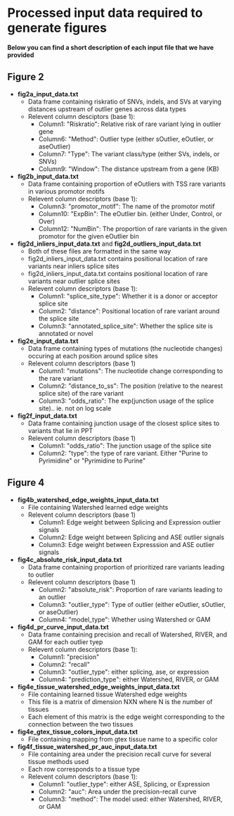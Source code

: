 # Processed input data required to generate figures

**Below you can find a short description of each input file that we have provided**



## Figure 2
* **fig2a_input_data.txt**
	* Data frame containing riskratio of SNVs, indels, and SVs at varying distances upstream of outlier genes across data types
	* Relevent column desciptors (base 1):
		* Column1: "Riskratio": Relative risk of rare variant lying in outlier gene
		* Column6: "Method": Outlier type (either sOutlier, eOutlier, or aseOutlier)
		* Column7: "Type": The variant class/type (either SVs, indels, or SNVs)
		* Column9: "Window": The distance upstream from a gene (KB)
* **fig2b_input_data.txt**
	* Data frame containing proportion of eOutliers with TSS rare variants in various promotor motifs
	* Relevent column descriptors (base 1):
		* Column3: "promotor_motif": The name of the promotor motif
		* Column10: "ExpBin": The eOutlier bin. (either Under, Control, or Over)
		* Column12: "NumBin": The proportion of rare variants in the given promotor for the given eOutlier bin
* **fig2d_inliers_input_data.txt** and **fig2d_outliers_input_data.txt**
	* Both of these files are formatted in the same way
	* fig2d_inliers_input_data.txt contains positional location of rare variants near inliers splice sites
	* fig2d_inliers_input_data.txt contains positional location of rare variants near outlier splice sites
	* Relevent column descriptors (base 1):
		* Column1: "splice_site_type": Whether it is a donor or acceptor splice site
		* Column2: "distance": Positional location of rare variant around the splice site
		* Column3: "annotated_splice_site": Whether the splice site is annotated or novel
* **fig2e_input_data.txt**
	* Data frame containing types of mutations (the nucleotide changes) occuring at each position around splice sites
	* Relevent column descriptors (base 1)
		* Column1: "mutations": The nucleotide change corresponding to the rare variant 
		* Column2: "distance_to_ss": The position (relative to the nearest splice site) of the rare variant
		* Column3: "odds_ratio": The exp(junction usage of the splice site).. ie. not on log scale
* **fig2f_input_data.txt**
	* Data frame containing junction usage of the closest splice sites to variants that lie in PPT
	* Relevent column descriptors (base 1)
		* Column1: "odds_ratio": The junction usage of the splice site
		* Column2: "type": the type of rare variant. Either "Purine to Pyrimidine" or "Pyrimidine to Purine"

## Figure 4
* **fig4b_watershed_edge_weights_input_data.txt**
	* File containing Watershed learned edge weights 
	* Relevent column descriptors (base 1)
		* Column1: Edge weight between Splicing and Expression outlier signals
		* Column2: Edge weight between Splicing and ASE outlier signals
		* Column3: Edge weight between Expresssion and ASE outlier signals
* **fig4c_absolute_risk_input_data.txt**
	* Data frame containing proportion of prioritized rare variants leading to outlier
	* Relevent column descriptors (base 1)
		* Column2: "absolute_risk": Proportion of rare variants leading to an outlier
		* Column3: "outlier_type": Type of outlier (either eOutlier, sOutlier, or aseOutlier)
		* Column4: "model_type": Whether using Watershed or GAM
* **fig4d_pr_curve_input_data.txt**
	* Data frame containing precision and recall of Watershed, RIVER, and GAM for each outlier tyep
	* Relevent column descriptors (base 1):
		* Column1: "precision"
		* Column2: "recall"
		* Column3: "outlier_type": either splicing, ase, or expression
		* Column4: "prediction_type": either Watershed, RIVER, or GAM
* **fig4e_tissue_watershed_edge_weights_input_data.txt**
	* File containing learned tissue Watershed edge weights
	* This file is a matrix of dimension NXN where N is the number of tissues
	* Each element of this matrix is the edge weight corresponding to the connection between the two tissues
* **fig4e_gtex_tissue_colors_input_data.txt**
	* File containing mapping from gtex tissue name to a specific color
* **fig4f_tissue_watershed_pr_auc_input_data.txt**
	* File containing area under the precision recall curve for several tissue methods used
	* Each row corresponds to a tissue type
	* Relevent column descriptors (base 1):
		* Column1: "outlier_type": either ASE, Splicing, or Expression
		* Column2: "auc": Area under the precision-recall curve
		* Column3: "method": The model used: either Watershed, RIVER, or GAM


